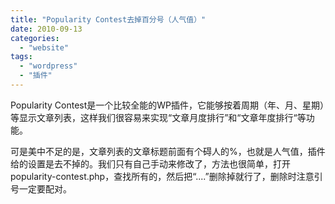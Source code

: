 ```yaml
---
title: "Popularity Contest去掉百分号（人气值）"
date: 2010-09-13
categories: 
  - "website"
tags: 
  - "wordpress"
  - "插件"
---
```


Popularity Contest是一个比较全能的WP插件，它能够按着周期（年、月、星期）等显示文章列表，这样我们很容易来实现“文章月度排行”和“文章年度排行“等功能。

可是美中不足的是，文章列表的文章标题前面有个碍人的%，也就是人气值，插件给的设置是去不掉的。我们只有自己手动来修改了，方法也很简单，打开popularity-contest.php，查找所有的<span>，然后把“<span>....</span>”删除掉就行了，删除时注意引号一定要配对。
